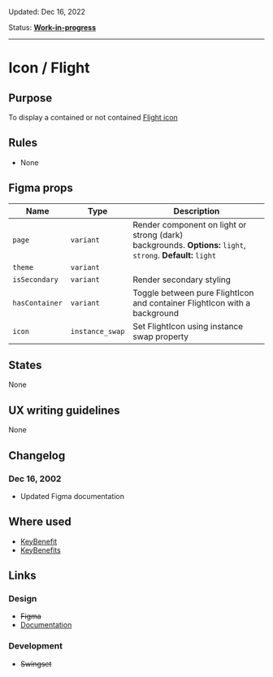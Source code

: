 Updated: Dec 16, 2022

Status: **[Work-in-progress](/guides/can-i-use#work-in-progress)**



---

# Icon / Flight

## Purpose

To display a contained or not contained [Flight icon](https://flight-hashicorp.vercel.app/)

## Rules

* None

## Figma props

| Name | Type | Description |
|----|----|----|
| `page` | `variant` | Render component on light or strong (dark) backgrounds. **Options:** `light`, `strong`. **Default:** `light` |
| `theme` | `variant` |    |
| `isSecondary` | `variant` | Render secondary styling |
| `hasContainer` | `variant` | Toggle between pure FlightIcon and container FlightIcon with a background |
| `icon` | `instance_swap` | Set FlightIcon using instance swap property |

## States

None

## UX writing guidelines

None

## Changelog

### Dec 16, 2002

* Updated Figma documentation

## Where used

* [KeyBenefit](/components/key-benefit)
* [KeyBenefits](/components/key-benefits)

## Links

### Design

* ~~Figma~~
* [Documentation](/components/icon/flight)

### Development

* ~~Swingset~~


